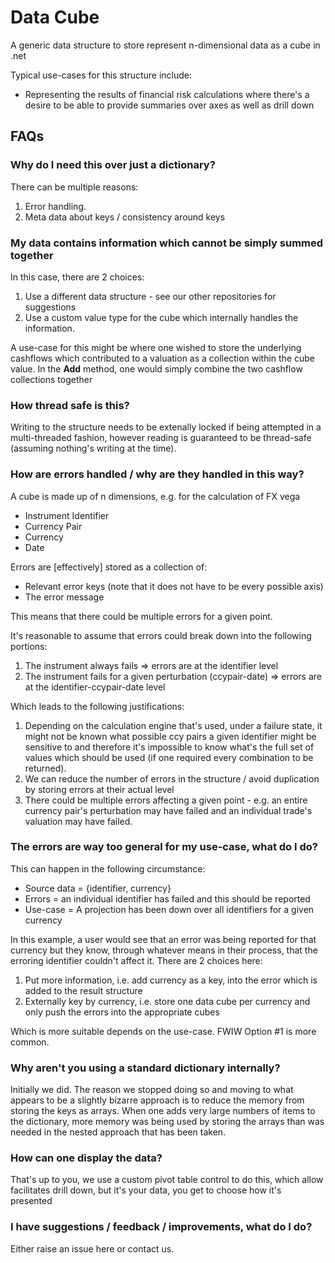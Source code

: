 # Data Cube
A generic data structure to store represent n-dimensional data as a cube in .net

Typical use-cases for this structure include:
* Representing the results of financial risk calculations where there's a desire to be able to provide summaries over axes as well as drill down

## FAQs
### Why do I need this over just a dictionary?
There can be multiple reasons:
1. Error handling.
2. Meta data about keys / consistency around keys

### My data contains information which cannot be simply summed together
In this case, there are 2 choices:

1. Use a different data structure - see our other repositories for suggestions
2. Use a custom value type for the cube which internally handles the information. 

A use-case for this might be where one wished to store the underlying cashflows which contributed to a valuation as a collection within the cube value. In the **Add** method, one would simply combine the two cashflow collections together 

### How thread safe is this?
Writing to the structure needs to be extenally locked if being attempted in a multi-threaded fashion, however reading is guaranteed to be thread-safe (assuming nothing's writing at the time).

### How are errors handled / why are they handled in this way?
A cube is made up of n dimensions, e.g. for the calculation of FX vega

 * Instrument Identifier
 * Currency Pair
 * Currency
 * Date
 
Errors are [effectively] stored as a collection of:

* Relevant error keys (note that it does not have to be every possible axis)
* The error message

This means that there could be multiple errors for a given point.

It's reasonable to assume that errors could break down into the following portions:

1. The instrument always fails => errors are at the identifier level
2. The instrument fails for a given perturbation (ccypair-date) => errors are at the identifier-ccypair-date level

Which leads to the following justifications:

1. Depending on the calculation engine that's used, under a failure state, it might not be known what possible ccy pairs a given identifier might be sensitive to and therefore it's impossible to know what's the full set of values which should be used (if one required every combination to be returned).
2. We can reduce the number of errors in the structure / avoid duplication by storing errors at their actual level
3. There could be multiple errors affecting a given point - e.g. an entire currency pair's perturbation may have failed and an individual trade's valuation may have failed. 

### The errors are way too general for my use-case, what do I do?
This can happen in the following circumstance:

 * Source data = {identifier, currency}
 * Errors = an individual identifier has failed and this should be reported
 * Use-case = A projection has been down over all identifiers for a given currency 

In this example, a user would see that an error was being reported for that currency but they know, through whatever means in their process, that the erroring identifier couldn't affect it. There are 2 choices here:

1. Put more information, i.e. add currency as a key, into the error which is added to the result structure
2. Externally key by currency, i.e. store one data cube per currency and only push the errors into the appropriate cubes

Which is more suitable depends on the use-case. FWIW Option #1 is more common.

### Why aren't you using a standard dictionary internally?
Initially we did. The reason we stopped doing so and moving to what appears to be a slightly bizarre approach is to reduce the memory from storing the keys as arrays. When one adds very large numbers of items to the dictionary, more memory was being used by storing the arrays than was needed in the nested approach that has been taken.

### How can one display the data?
That's up to you, we use a custom pivot table control to do this, which allow facilitates drill down, but it's your data, you get to choose how it's presented

### I have suggestions / feedback / improvements, what do I do?
Either raise an issue here or contact us.
